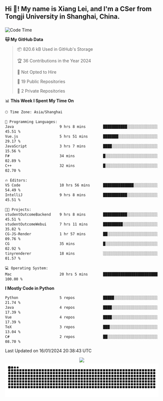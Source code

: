 <h2 align="left">Hi 👋! My name is Xiang Lei, and I'm a CSer from Tongji University in Shanghai, China.</h2>

###

<!--START_SECTION:waka-->
![Code Time](http://img.shields.io/badge/Code%20Time-440%20hrs%2036%20mins-blue)

**🐱 My GitHub Data** 

> 📦 820.6 kB Used in GitHub's Storage 
 > 
> 🏆 36 Contributions in the Year 2024
 > 
> 🚫 Not Opted to Hire
 > 
> 📜 19 Public Repositories 
 > 
> 🔑 2 Private Repositories 
 > 
📊 **This Week I Spent My Time On** 

```text
🕑︎ Time Zone: Asia/Shanghai

💬 Programming Languages: 
Java                     9 hrs 8 mins        ███████████░░░░░░░░░░░░░░   45.51 % 
Vue.js                   5 hrs 51 mins       ███████░░░░░░░░░░░░░░░░░░   29.17 % 
JavaScript               3 hrs 7 mins        ████░░░░░░░░░░░░░░░░░░░░░   15.56 % 
F#                       34 mins             █░░░░░░░░░░░░░░░░░░░░░░░░   02.89 % 
C++                      32 mins             █░░░░░░░░░░░░░░░░░░░░░░░░   02.70 % 

🔥 Editors: 
VS Code                  10 hrs 56 mins      ██████████████░░░░░░░░░░░   54.49 % 
IntelliJ                 9 hrs 8 mins        ███████████░░░░░░░░░░░░░░   45.51 % 

🐱‍💻 Projects: 
studentOutcomeBackend    9 hrs 8 mins        ███████████░░░░░░░░░░░░░░   45.51 % 
studentOutcomeWebui      7 hrs 11 mins       █████████░░░░░░░░░░░░░░░░   35.82 % 
CG-JS-Render             1 hr 57 mins        ██░░░░░░░░░░░░░░░░░░░░░░░   09.76 % 
CG                       35 mins             █░░░░░░░░░░░░░░░░░░░░░░░░   02.92 % 
tinyrenderer             18 mins             ░░░░░░░░░░░░░░░░░░░░░░░░░   01.57 % 

💻 Operating System: 
Mac                      20 hrs 5 mins       █████████████████████████   100.00 % 
```

**I Mostly Code in Python** 

```text
Python                   5 repos             █████░░░░░░░░░░░░░░░░░░░░   21.74 % 
Java                     4 repos             ████░░░░░░░░░░░░░░░░░░░░░   17.39 % 
Vue                      4 repos             ████░░░░░░░░░░░░░░░░░░░░░   17.39 % 
TeX                      3 repos             ███░░░░░░░░░░░░░░░░░░░░░░   13.04 % 
C#                       2 repos             ██░░░░░░░░░░░░░░░░░░░░░░░   08.70 % 
```




 Last Updated on 16/01/2024 20:38:43 UTC
<!--END_SECTION:waka-->

<div align="center">
  <img src="https://github-readme-stats.vercel.app/api?username=Lei00764&show_icons=true&theme=radical" />
 </div>

 <div align="center">

<picture>
  <source media="(prefers-color-scheme: dark)" srcset="https://raw.githubusercontent.com/Lei00764/Lei00764/output/github-contribution-grid-snake-dark.svg">
  <source media="(prefers-color-scheme: light)" srcset="https://raw.githubusercontent.com/Lei00764/Lei00764/output/github-contribution-grid-snake.svg">
  <img alt="github contribution grid snake animation" src="https://raw.githubusercontent.com/Lei00764/Lei00764/output/github-contribution-grid-snake.svg">
</picture>

</div>




